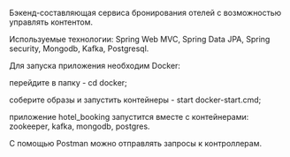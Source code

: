 Бэкенд-составляющая сервиса бронирования отелей с возможностью управлять контентом. 

Используемые технологии: Spring Web MVC, Spring Data JPA, Spring security, Mongodb, Kafka, Postgresql. 

Для запуска приложения необходим Docker:

перейдите в папку - cd docker;

соберите образы и запустить контейнеры - start docker-start.cmd;

приложение hotel_booking запустится вместе с контейнерами: zookeeper, kafka, mongodb, postgres.

С помощью Postman можно отправлять запросы к контроллерам. 

